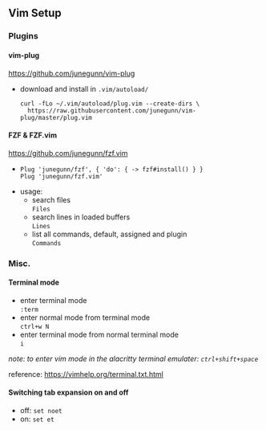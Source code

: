 ## Vim Setup

### Plugins
#### vim-plug
https://github.com/junegunn/vim-plug
* download and install in `.vim/autoload/`  
  ```
  curl -fLo ~/.vim/autoload/plug.vim --create-dirs \
    https://raw.githubusercontent.com/junegunn/vim-plug/master/plug.vim
  ```

#### FZF & FZF.vim
https://github.com/junegunn/fzf.vim
* ```
  Plug 'junegunn/fzf', { 'do': { -> fzf#install() } }
  Plug 'junegunn/fzf.vim'
  ```
* usage:
  * search files  
    `Files`
  * search lines in loaded buffers  
    `Lines`
  * list all commands, default, assigned and plugin  
    `Commands`

### Misc.
#### Terminal mode
* enter terminal mode  
  `:term`
* enter normal mode from terminal mode  
  `ctrl+w N`
* enter terminal mode from normal terminal mode  
  `i`

_note: to enter vim mode in the alacritty terminal emulater: `ctrl+shift+space`_

reference: https://vimhelp.org/terminal.txt.html

#### Switching tab expansion on and off
* off: `set noet`
* on: `set et`
